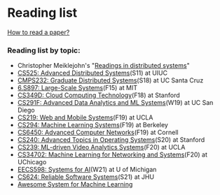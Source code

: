 # Reading list

[How to read a paper?](https://web.stanford.edu/class/ee384m/Handouts/HowtoReadPaper.pdf)

### **Reading list by topic:**

* Christopher Meiklejohn's "[Readings in distributed systems](http://christophermeiklejohn.com/distributed/systems/2013/07/12/readings-in-distributed-systems.html)"
* [CS525: Advanced Distributed Systems](https://courses.engr.illinois.edu/cs525/sp2011/sched.htm)\(S11\) at UIUC
* [CMPS232: Graduate Distributed Systems](https://github.com/palvaro/CMPS232-Spring18/blob/master/readings.md)\(S18\) at UC Santa Cruz
* [6.S897: Large-Scale Systems](https://cs.stanford.edu/~matei/courses/2015/6.S897/)\(F15\) at MIT
* [CS349D: Cloud Computing Technology](http://web.stanford.edu/class/cs349d/)\(F18\) at Stanford
* [CS291F: Advanced Data Analytics and ML Systems](http://cseweb.ucsd.edu/classes/wi19/cse291-f/schedule.html)\(W19\) at UC San Diego
* [CS219: Web and Mobile Systems](http://web.cs.ucla.edu/~ravi/CS219_F19/)\(F19\) at UCLA
* [CS294: Machine Learning Systems](https://ucbrise.github.io/cs294-ai-sys-fa19/)\(F19\) at Berkeley
* [CS6450: Advanced Computer Networks](https://www.cs.cornell.edu/courses/cs6450/2019fa/)\(F19\) at Cornell
* [CS240: Advanced Topics in Operating Systems](http://web.stanford.edu/class/cs240/)\(S20\) at Stanford
* [CS239: ML-driven Video Analytics Systems](http://web.cs.ucla.edu/~ravi/CS239_F20/)\(F20\) at UCLA 
* [CS34702: Machine Learning for Networking and Systems](https://people.cs.uchicago.edu/~junchenj/34702-f20/)\(F20\) at UChicago
* [EECS598: Systems for AI](https://github.com/mosharaf/eecs598/tree/w21-ai)\(W21\) at U of Michigan
* [CS624: Reliable Software Systems](https://www.cs.jhu.edu/~huang/cs624/spring21/syllabus.html)\(S21\) at JHU
* [Awesome System for Machine Learning](https://github.com/HuaizhengZhang/Awesome-System-for-Machine-Learning)



